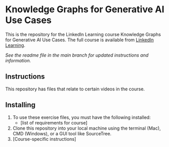 # Knowledge Graphs for Generative AI Use Cases
This is the repository for the LinkedIn Learning course Knowledge Graphs for Generative AI Use Cases. The full course is available from [LinkedIn Learning][lil-course-url].

_See the readme file in the main branch for updated instructions and information._
## Instructions
This repository has files that relate to certain videos in the course. 

## Installing
1. To use these exercise files, you must have the following installed:
	- [list of requirements for course]
2. Clone this repository into your local machine using the terminal (Mac), CMD (Windows), or a GUI tool like SourceTree.
3. [Course-specific instructions]


[0]: # (Replace these placeholder URLs with actual course URLs)

[lil-course-url]: https://www.linkedin.com/learning/
[lil-thumbnail-url]: http://

